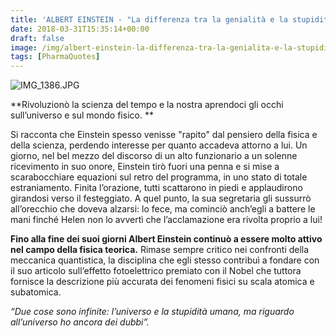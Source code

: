 ```yaml
---
title: 'ALBERT EINSTEIN - "La differenza tra la genialità e la stupidità è che genialità ha i suoi limiti"'
date: 2018-03-31T15:35:14+00:00
draft: false
image: /img/albert-einstein-la-differenza-tra-la-genialita-e-la-stupidita-e-che-genialita-ha-i-suoi-limiti.md/img_1386.jpg
tags: [PharmaQuotes]
---
```


![IMG_1386.JPG](/img/albert-einstein-la-differenza-tra-la-genialita-e-la-stupidita-e-che-genialita-ha-i-suoi-limiti.md/img_1386.jpg)

**Rivoluzionò la scienza del tempo e la nostra aprendoci gli occhi sull’universo e sul mondo fisico. **

Si racconta che Einstein spesso venisse "rapito" dal pensiero della fisica e della scienza, perdendo interesse per quanto accadeva attorno a lui. Un giorno, nel bel mezzo del discorso di un alto funzionario a un solenne ricevimento in suo onore, Einstein tirò fuori una penna e si mise a scarabocchiare equazioni sul retro del programma, in uno stato di totale estraniamento. Finita l’orazione, tutti scattarono in piedi e applaudirono girandosi verso il festeggiato. A quel punto, la sua segretaria gli sussurrò all’orecchio che doveva alzarsi: lo fece, ma cominciò anch’egli a battere le mani finché Helen non lo avvertì che l’acclamazione era rivolta proprio a lui!

**Fino alla fine dei suoi giorni Albert Einstein continuò a essere molto attivo nel campo della fisica teorica.** Rimase sempre critico nei confronti della meccanica quantistica, la disciplina che egli stesso contribuì a fondare con il suo articolo sull’effetto fotoelettrico premiato con il Nobel che tuttora fornisce la descrizione più accurata dei fenomeni fisici su scala atomica e subatomica.

_“Due cose sono infinite: l’universo e la stupidità umana, ma riguardo all’universo ho ancora dei dubbi”._